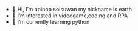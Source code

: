 - 👋 Hi, I’m apinop soisuwan my nickname is earth 
- 👀 I’m interested in videogame,coding and RPA
- 🌱 I’m currently learning python 

